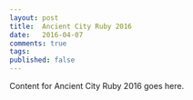 ```yaml
---
layout: post
title:  Ancient City Ruby 2016
date:   2016-04-07
comments: true
tags: 
published: false
---
```

 
Content for Ancient City Ruby 2016 goes here.
 
